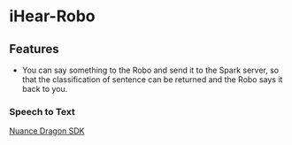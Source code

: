 # iHear-Robo


## Features
* You can say something to the Robo and send it to the Spark server, so that the classification of sentence can be returned and the Robo says it back to you.

### Speech to Text

[Nuance Dragon SDK](http://developer.nuance.com/public/index.php?task=prodDev)
